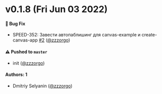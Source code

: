 # v0.1.8 (Fri Jun 03 2022)

#### 🐛 Bug Fix

- SPEED-352: Завести автопаблишинг для canvas-example и create-canvas-app [#2](https://github.com/salute-developers/create-app/pull/2) ([@zzzorgo](https://github.com/zzzorgo))

#### ⚠️ Pushed to `master`

- init ([@zzzorgo](https://github.com/zzzorgo))

#### Authors: 1

- Dmitriy Selyanin ([@zzzorgo](https://github.com/zzzorgo))
